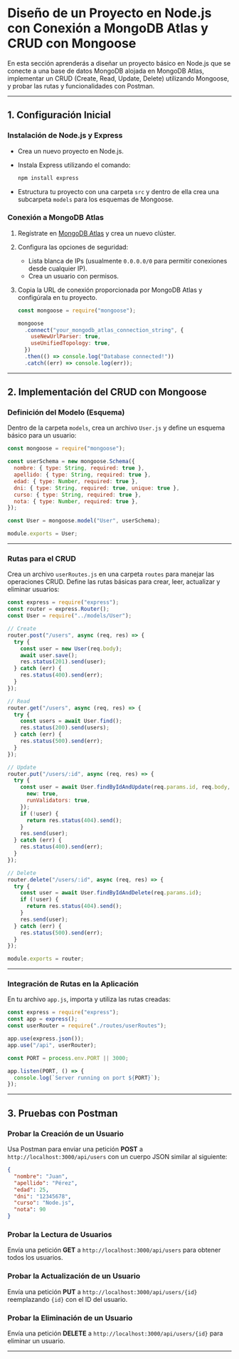 # Diseño de un Proyecto en Node.js con Conexión a MongoDB Atlas y CRUD con Mongoose

En esta sección aprenderás a diseñar un proyecto básico en Node.js que se conecte a una base de datos MongoDB alojada en MongoDB Atlas, implementar un CRUD (Create, Read, Update, Delete) utilizando Mongoose, y probar las rutas y funcionalidades con Postman.

---

## 1. Configuración Inicial

### Instalación de Node.js y Express

- Crea un nuevo proyecto en Node.js.
- Instala Express utilizando el comando:

  ```bash
  npm install express
  ```

- Estructura tu proyecto con una carpeta `src` y dentro de ella crea una subcarpeta `models` para los esquemas de Mongoose.

### Conexión a MongoDB Atlas

1. Regístrate en [MongoDB Atlas](https://www.mongodb.com/cloud/atlas) y crea un nuevo clúster.
2. Configura las opciones de seguridad:
   - Lista blanca de IPs (usualmente `0.0.0.0/0` para permitir conexiones desde cualquier IP).
   - Crea un usuario con permisos.
3. Copia la URL de conexión proporcionada por MongoDB Atlas y configúrala en tu proyecto.

   ```js
   const mongoose = require("mongoose");

   mongoose
     .connect("your_mongodb_atlas_connection_string", {
       useNewUrlParser: true,
       useUnifiedTopology: true,
     })
     .then(() => console.log("Database connected!"))
     .catch((err) => console.log(err));
   ```

---

## 2. Implementación del CRUD con Mongoose

### Definición del Modelo (Esquema)

Dentro de la carpeta `models`, crea un archivo `User.js` y define un esquema básico para un usuario:

```js
const mongoose = require("mongoose");

const userSchema = new mongoose.Schema({
  nombre: { type: String, required: true },
  apellido: { type: String, required: true },
  edad: { type: Number, required: true },
  dni: { type: String, required: true, unique: true },
  curso: { type: String, required: true },
  nota: { type: Number, required: true },
});

const User = mongoose.model("User", userSchema);

module.exports = User;
```

---

### Rutas para el CRUD

Crea un archivo `userRoutes.js` en una carpeta `routes` para manejar las operaciones CRUD. Define las rutas básicas para crear, leer, actualizar y eliminar usuarios:

```js
const express = require("express");
const router = express.Router();
const User = require("../models/User");

// Create
router.post("/users", async (req, res) => {
  try {
    const user = new User(req.body);
    await user.save();
    res.status(201).send(user);
  } catch (err) {
    res.status(400).send(err);
  }
});

// Read
router.get("/users", async (req, res) => {
  try {
    const users = await User.find();
    res.status(200).send(users);
  } catch (err) {
    res.status(500).send(err);
  }
});

// Update
router.put("/users/:id", async (req, res) => {
  try {
    const user = await User.findByIdAndUpdate(req.params.id, req.body, {
      new: true,
      runValidators: true,
    });
    if (!user) {
      return res.status(404).send();
    }
    res.send(user);
  } catch (err) {
    res.status(400).send(err);
  }
});

// Delete
router.delete("/users/:id", async (req, res) => {
  try {
    const user = await User.findByIdAndDelete(req.params.id);
    if (!user) {
      return res.status(404).send();
    }
    res.send(user);
  } catch (err) {
    res.status(500).send(err);
  }
});

module.exports = router;
```

---

### Integración de Rutas en la Aplicación

En tu archivo `app.js`, importa y utiliza las rutas creadas:

```js
const express = require("express");
const app = express();
const userRouter = require("./routes/userRoutes");

app.use(express.json());
app.use("/api", userRouter);

const PORT = process.env.PORT || 3000;

app.listen(PORT, () => {
  console.log(`Server running on port ${PORT}`);
});
```

---

## 3. Pruebas con Postman

### Probar la Creación de un Usuario

Usa Postman para enviar una petición **POST** a `http://localhost:3000/api/users` con un cuerpo JSON similar al siguiente:

```json
{
  "nombre": "Juan",
  "apellido": "Pérez",
  "edad": 25,
  "dni": "12345678",
  "curso": "Node.js",
  "nota": 90
}
```

### Probar la Lectura de Usuarios

Envía una petición **GET** a `http://localhost:3000/api/users` para obtener todos los usuarios.

### Probar la Actualización de un Usuario

Envía una petición **PUT** a `http://localhost:3000/api/users/{id}` reemplazando `{id}` con el ID del usuario.

### Probar la Eliminación de un Usuario

Envía una petición **DELETE** a `http://localhost:3000/api/users/{id}` para eliminar un usuario.

---
